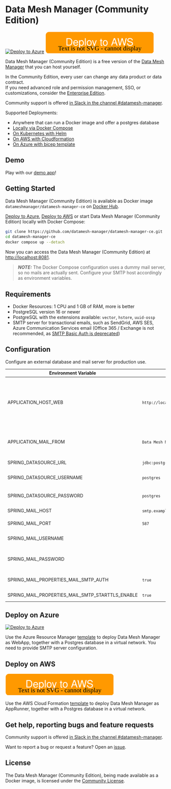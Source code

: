 # Data Mesh Manager (Community Edition)

[![Deploy to Azure](https://aka.ms/deploytoazurebutton)](https://portal.azure.com/#create/Microsoft.Template/uri/https%3A%2F%2Fraw.githubusercontent.com%2Fdatamesh-manager%2Fdatamesh-manager-ce%2Fmain%2Fazure%2Fdatamesh-manager-ce.json) [![Deploy to AWS](images/deploytoaws.svg)](https://eu-central-1.console.aws.amazon.com/cloudformation/home?region=eu-central-1#/stacks/create/review?templateURL=https://datamesh-manager-ce.s3.us-east-1.amazonaws.com/template.yaml)

Data Mesh Manager (Community Edition) is a free version of the [Data Mesh Manager](https://www.datamesh-manager.com) that you can host yourself.

In the Community Edition, every user can change any data product or data contract.  
If you need advanced role and permission management, SSO, or customizations, consider the [Enterprise Edition](https://www.datamesh-manager.com/#pricing).

Community support is offered [in Slack in the channel #datamesh-manager](https://datacontract.com/slack).

Supported Deployments:
- Anywhere that can run a Docker image and offer a postgres database
- [Locally via Docker Compose](https://github.com/datamesh-manager/datamesh-manager-ce/blob/main/docker-compose.yaml)
- [On Kubernetes with Helm](https://github.com/datamesh-manager/datamesh-manager-helm)
- [On AWS with Cloudformation](https://eu-central-1.console.aws.amazon.com/cloudformation/home?region=eu-central-1#/stacks/create/review?templateURL=https://datamesh-manager-ce.s3.us-east-1.amazonaws.com/template.yaml)
- [On Azure with bicep template](https://portal.azure.com/#create/Microsoft.Template/uri/https%3A%2F%2Fraw.githubusercontent.com%2Fdatamesh-manager%2Fdatamesh-manager-ce%2Fmain%2Fazure%2Fdatamesh-manager-ce.json)

## Demo

Play with our [demo app](https://demo.datamesh-manager.com/)!


## Getting Started

Data Mesh Manager (Community Edition) is available as Docker image `datameshmanager/datamesh-manager-ce` on [Docker Hub](https://hub.docker.com/r/datameshmanager/datamesh-manager-ce).

[Deploy to Azure](azure/), [Deploy to AWS](aws/) or start Data Mesh Manager (Community Edition) locally with Docker Compose:

```bash
git clone https://github.com/datamesh-manager/datamesh-manager-ce.git
cd datamesh-manager-ce
docker compose up --detach
```

Now you can access the Data Mesh Manager (Community Edition) at [http://localhost:8081](http://localhost:8081).

> **_NOTE:_**  The Docker Compose configuration uses a dummy mail server, so no mails are actually sent. Configure your SMTP host accordingly as environment variables.


## Requirements

- Docker Resources: 1 CPU and 1 GB of RAM, more is better
- PostgreSQL version 16 or newer
- PostgreSQL with the extensions available: `vector`, `hstore`, `uuid-ossp`
- SMTP server for transactional emails, such as SendGrid, AWS SES, Azure Communication Services email (Office 365 / Exchange is not recommended, as [SMTP Basic Auth is deprecated](https://learn.microsoft.com/en-us/exchange/clients-and-mobile-in-exchange-online/deprecation-of-basic-authentication-exchange-online))


## Configuration

Configure an external database and mail server for production use.

| Environment Variable                             | Example                                    | Description                                                                                 |
|--------------------------------------------------|--------------------------------------------|---------------------------------------------------------------------------------------------|
| APPLICATION_HOST_WEB                             | `http://localhost:8081`                    | The host of the application, used e.g., in email templates build URLs to Data Mesh Manager. |
| APPLICATION_MAIL_FROM                            | `Data Mesh Manager <noreply@example.com>`  | The sender email address for data mesh manager emails.                                      |
| SPRING_DATASOURCE_URL                            | `jdbc:postgresql://postgres:5432/postgres` | JDBC URL of the database                                                                    |
| SPRING_DATASOURCE_USERNAME                       | `postgres`                                 | Login username of the database                                                              |
| SPRING_DATASOURCE_PASSWORD                       | `postgres`                                 | Login password of the database                                                              |
| SPRING_MAIL_HOST                                 | `smtp.example.com`                         | SMTP server host                                                                            |
| SPRING_MAIL_PORT                                 | `587`                                      | SMTP server port                                                                            |
| SPRING_MAIL_USERNAME                             |                                            | Login user of the SMTP server                                                               |
| SPRING_MAIL_PASSWORD                             |                                            | Login password of the SMTP server                                                           |
| SPRING_MAIL_PROPERTIES_MAIL_SMTP_AUTH            | `true`                                     | Use basic authentication for SMTP                                                           |
| SPRING_MAIL_PROPERTIES_MAIL_SMTP_STARTTLS_ENABLE | `true`                                     | Ensure that TLS is used                                                                     |

## Deploy on Azure

[![Deploy to Azure](https://aka.ms/deploytoazurebutton)](https://portal.azure.com/#create/Microsoft.Template/uri/https%3A%2F%2Fraw.githubusercontent.com%2Fdatamesh-manager%2Fdatamesh-manager-ce%2Fmain%2Fazure%2Fdatamesh-manager-ce.json)

Use the Azure Resource Manager [template](azure/datamesh-manager-ce.json) to deploy Data Mesh Manager as WebApp, together with a Postgres database in a virtual network.
You need to provide SMTP server configuration.

## Deploy on AWS

[![Deploy to AWS](images/deploytoaws.svg)](https://eu-central-1.console.aws.amazon.com/cloudformation/home?region=eu-central-1#/stacks/create/review?templateURL=https://datamesh-manager-ce.s3.us-east-1.amazonaws.com/template.yaml)

Use the AWS Cloud Formation [template](aws/template.yaml) to deploy Data Mesh Manager as AppRunner, together with a Postgres database in a virtual network.

## Get help, reporting bugs and feature requests

Community support is offered [in Slack in the channel #datamesh-manager](https://datacontract.com/slack).

Want to report a bug or request a feature? Open an [issue](https://github.com/datamesh-manager/datamesh-manager-ce/issues/new).

## License

The Data Mesh Manager (Community Edition), being made available as a Docker image, is licensed under the [Community License](https://www.datamesh-manager.com/COMMUNITY-LICENSE.txt).

